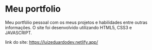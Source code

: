 # Meu portfolio

Meu portfólio pessoal com os meus projetos e habilidades entre outras informações. O site foi desenvolvido utilizando HTML5, CSS3 e JAVASCRIPT.

link do site: https://luizeduardodev.netlify.app/
